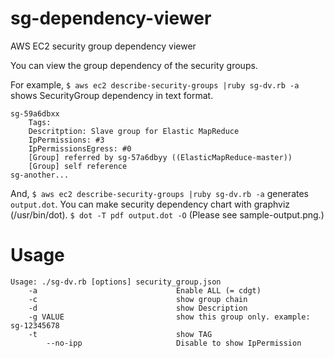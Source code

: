 # sg-dependency-viewer
AWS EC2 security group dependency viewer

You can view the group dependency of the security groups.

For example,
`$ aws ec2 describe-security-groups |ruby sg-dv.rb -a`
shows SecurityGroup dependency in text format.

	sg-59a6dbxx
		Tags:
		Descritption: Slave group for Elastic MapReduce
		IpPermissions: #3
		IpPermissionsEgress: #0
		[Group] referred by sg-57a6dbyy ((ElasticMapReduce-master))
		[Group] self reference
	sg-another...

And,
`$ aws ec2 describe-security-groups |ruby sg-dv.rb -a`
generates `output.dot`.
You can make security dependency chart with graphviz (/usr/bin/dot).
`$ dot -T pdf output.dot -O`
(Please see sample-output.png.)

# Usage


	Usage: ./sg-dv.rb [options] security_group.json
		-a                               Enable ALL (= cdgt)
		-c                               show group chain
		-d                               show Description
		-g VALUE                         show this group only. example: sg-12345678
		-t                               show TAG
			--no-ipp                     Disable to show IpPermission
        
